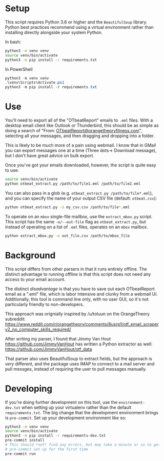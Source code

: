 # Setup

This script requires Python 3.6 or higher and the `BeautifulSoup` library. Python best 
practices recommend using a virtual environment rather than installing directly alongside
your system Python.

In bash:  
```bash
python3 -m venv venv
source venv/bin/activate
python3 -m pip install -r requirements.txt
```

In PowerShell
```powershell
python3 -m venv venv
.\venv\Scripts\Activate.ps1
python3 -m pip install -r requirements.txt
```

# Use

You'll need to export all of the "OTbeatReport" emails to `.eml` files. With a desktop 
email client like Outlook or Thunderbird, this should be as simple as doing a search 
of "From: OTbeatReport@orangetheoryfitness.com", selecting all your messages, and then
dragging and dropping into a folder.

This is likely to be much more of a pain using webmail. I know that in GMail you can export
messages one at a time (Three dots-> Download message), but I don't have great advice on
bulk export.

Once you've got your emails downloaded, however, the script is quite easy to use:

```bash
source venv/bin/activate
python otbeat_extract.py /path/to/file1.eml /path/to/file2.eml
```

You can also pass in a glob (e.g. `otbeat_extract.py /path/to/file*.eml`), and you can
specify the name of your output CSV file (default: `otbeat.csv`):

```bash
python otbeat_extract.py -o my_csv.csv /path/to/file*.eml
```

To operate on an `mbox` single-file mailbox, use the `extract_mbox.py` script. This script
has the same `-o/--out-file` flag as `otbeat_extract.py`, but instead of operating on a 
list of `.eml` files, operates on an `mbox` mailbox.

```bash
python extract_mbox.py -o out_file.csv /path/to/mbox_file
```

# Background

This script differs from other parsers in that it runs entirely offline. The distinct 
advantage to running offline is that this script does not need any access to your email
account.

The distinct *disadvantage* is that you have to save out each OTbeatReport email as 
a ".eml" file, which is labor intensive and clunky from a webmail UI. Additionally,
this tool is command line only, with no user GUI, so it's not particularly friendly
to non-developers.

This approach was orignially inspired by /u/toluun on the OrangeTheory subreddit:
    https://www.reddit.com/r/orangetheory/comments/8usrp1/otf_email_scraperv2_no_computer_skills_required/

After writing my parser, I found that Jimmy Van Hout https://github.com/JimmyVanHout has
written a Python extractor as well: https://github.com/JimmyVanHout/otf_data

That parser also uses BeautifulSoup to extract fields, but the approach is _very_ different,
and the package uses IMAP to connect to a mail server and pull messges, instead of requiring 
the user to pull messages manually.

# Developing

If you're doing further development on this tool, use the `environment-dev.txt` when setting up
your virtualenv rather than the default `requirements.txt`. The big change that the development 
environment brings is `pre-commit`. Set up your development environment like so:

```bash
python3 -m venv venv
source venv/bin/activate
python3 -m pip install -r requirements-dev.txt
pre-commit install
# This should *not* find any errors, but may take a minute or so to get
# pre-commit set up for the first time
pre-commit run
```
